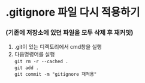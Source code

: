 # .gitignore 파일 다시 적용하기  
### (기존에 저장소에 있던 파일을 모두 삭제 후 재커밋)
1. .git이 있는 디렉토리에서 cmd창을 실행
2. 다음명령어를 실행  
<code>git rm -r --cached .</code>  
<code>git add .</code>  
<code>git commit -m "gitignore 재적용"</code>
